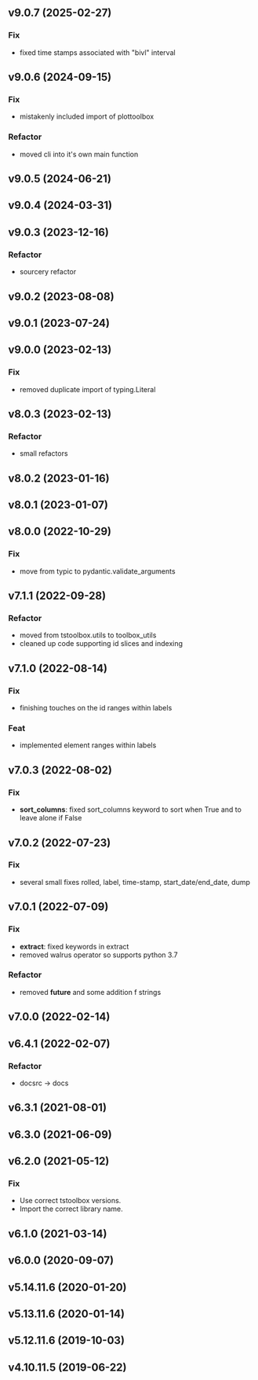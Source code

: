 ## v9.0.7 (2025-02-27)

### Fix

- fixed time stamps associated with "bivl" interval

## v9.0.6 (2024-09-15)

### Fix

- mistakenly included import of plottoolbox

### Refactor

- moved cli into it's own main function

## v9.0.5 (2024-06-21)

## v9.0.4 (2024-03-31)

## v9.0.3 (2023-12-16)

### Refactor

- sourcery refactor

## v9.0.2 (2023-08-08)

## v9.0.1 (2023-07-24)

## v9.0.0 (2023-02-13)

### Fix

- removed duplicate import of typing.Literal

## v8.0.3 (2023-02-13)

### Refactor

- small refactors

## v8.0.2 (2023-01-16)

## v8.0.1 (2023-01-07)

## v8.0.0 (2022-10-29)

### Fix

- move from typic to pydantic.validate_arguments

## v7.1.1 (2022-09-28)

### Refactor

- moved from tstoolbox.utils to toolbox_utils
- cleaned up code supporting id slices and indexing

## v7.1.0 (2022-08-14)

### Fix

- finishing touches on the id ranges within labels

### Feat

- implemented element ranges within labels

## v7.0.3 (2022-08-02)

### Fix

- **sort_columns**: fixed sort_columns keyword to sort when True and to leave alone if False

## v7.0.2 (2022-07-23)

### Fix

- several small fixes rolled, label, time-stamp, start_date/end_date, dump

## v7.0.1 (2022-07-09)

### Fix

- **extract**: fixed keywords in extract
- removed walrus operator so supports python 3.7

### Refactor

- removed __future__ and some addition f strings

## v7.0.0 (2022-02-14)

## v6.4.1 (2022-02-07)

### Refactor

- docsrc -> docs

## v6.3.1 (2021-08-01)

## v6.3.0 (2021-06-09)

## v6.2.0 (2021-05-12)

### Fix

- Use correct tstoolbox versions.
- Import the correct library name.

## v6.1.0 (2021-03-14)

## v6.0.0 (2020-09-07)

## v5.14.11.6 (2020-01-20)

## v5.13.11.6 (2020-01-14)

## v5.12.11.6 (2019-10-03)

## v4.10.11.5 (2019-06-22)
